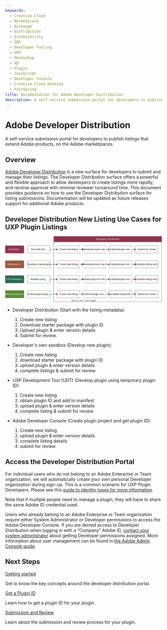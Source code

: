 ```yaml
---
keywords:
  - Creative Cloud
  - Marketplace
  - Exchange
  - Distribution
  - Extensibility
  - SDK
  - Developer Tooling
  - UXP
  - Photoshop
  - XD
  - Plugin
  - JavaScript
  - Developer Console
  - Creative Cloud Desktop
  - FastSpring
title: Documentation for Adobe Developer Distribution
description: A self-service submission portal for developers to publish listings that extend Adobe products, on the Adobe marketplaces.
---
```


<HeroSimple slots="heading, text" background="rgb(141, 52, 78)"/>

# Adobe Developer Distribution

A self-service submission portal for developers to publish listings that extend Adobe products, on the Adobe marketplaces.

## Overview

[Adobe Developer Distribution](https://developer.adobe.com/distribute/home) is a new surface for developers to submit and manage their listings. The Developer Distribution surface offers a powerful and flexible approach to allow developers to create listings more rapidly, and receive approval with minimal reviewer turnaround time. This document provides guidance on how to use the Developer Distribution surface for listing submissions. Documentation will be updated as future releases support for additional Adobe products.​

## Developer Distribution New Listing Use Cases for UXP Plugin Listings

![Diagram outlining the Use Cases of Developer Distribution for UXP plugin listings. Text description in collapsible element below.](../images/use-cases.drawio.svg)

<DetailsBlock slots="header , list" repeat="4" summary="Text Description of Diagram" subText="Diagram listing common use cases:"/>

- Developer Distribution (Start with the listing metadata):

  1. Create new listing
  2. Download starter package with plugin ID
  3. Upload plugin & enter version details
  4. Submit for review.

- Developer's own sandbox (Develop new plugin):

  1. Create new listing
  2. download starter package with plugin ID
  3. upload plugin & enter version details
  4. complete listings & submit for review.

- UXP Development Tool (UDT) (Develop plugin using temporary plugin ID):

  1. Create new listing
  2. obtain plugin ID and add to manifest
  3. upload plugin & enter version details
  4. complete listing & submit for review.

- Adobe Developer Console (Create plugin project and get plugin ID):

  1. Create new listing
  2. upload plugin & enter verison details
  3. complete listing details
  4. submit for review

## Access the Developer Distribution Portal

For individual users who do not belong to an Adobe Enterprise or Team organization, we will automatically create your own personal Developer organization during sign-up. This is a common scenario for UXP Plugin Developers. Please see this [guide to identity types for more information](https://helpx.adobe.com/enterprise/using/identity.html).

Note that if multiple people need to manage a plugin, they will have to share the same Adobe ID credential used.

Users who already belong to an Adobe Enterprise or Team organization require either System Administrator or Developer permissions to access the Adobe Developer Console. If you are denied access to Developer Distribution when logging in with a “Company” Adobe ID, [contact your system administrator](https://helpx.adobe.com/enterprise/kb/contact-administrator.html) about getting Developer permissions assigned. More information about user management can be found in [the Adobe Admin Console guide](https://helpx.adobe.com/enterprise/using/setup-enterprise-id.html).

## Next Steps

<DiscoverBlock slots="link, text"/>

[Getting started](./getting-started.md)

Get to know the key concepts around the developer distribution portal.

<DiscoverBlock slots="link, text"/>

[Get a Plugin ID](./plugin-id.md)

Learn how to get a plugin ID for your plugin.

<DiscoverBlock slots="link, text"/>

[Submission and Review](./submission/overview.md)

Learn about the submission and review process for your plugin.
